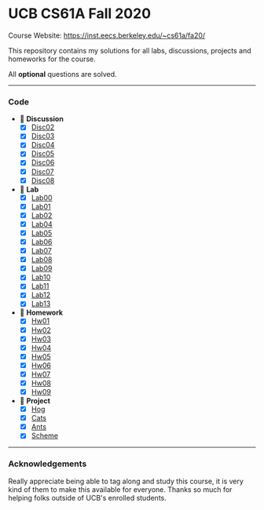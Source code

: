 # UCB CS61A Fall 2020

Course Website: https://inst.eecs.berkeley.edu/~cs61a/fa20/

This repository contains my solutions for all labs, discussions, projects and homeworks for the course.

All **optional** questions are solved.

---

### Code

- 🔴 **Discussion**
  - [x] [Disc02](./disc/disc02.py)
  - [x] [Disc03](./disc/disc03.py)
  - [x] [Disc04](./disc/disc04.py)
  - [x] [Disc05](./disc/disc05.py)
  - [x] [Disc06](./disc/disc06.py)
  - [x] [Disc07](./disc/disc07.py)
  - [x] [Disc08](./disc/disc08.py)
- 🔴 **Lab**
  - [x] [Lab00](./lab/lab00/lab00.py)
  - [x] [Lab01](./lab/lab01/lab01.py)
  - [x] [Lab02](./lab/lab02/lab02.py)
  - [x] [Lab04](./lab/lab04/lab04.py)
  - [x] [Lab05](./lab/lab05/lab05.py)
  - [x] [Lab06](./lab/lab06/lab06.py)
  - [x] [Lab07](./lab/lab07)
  - [x] [Lab08](./lab/lab08/lab08.py)
  - [x] [Lab09](./lab/lab09/lab09.py)
  - [x] [Lab10](./lab/lab10/lab10.scm)
  - [x] [Lab11](./lab/lab11/expr.py)
  - [x] [Lab12](./lab/lab12/lab12.sql)
  - [x] [Lab13](./lab/lab13/lab13.sql)
- 🔴 **Homework**
  - [x] [Hw01](./homework/hw01/hw01.py)
  - [x] [Hw02](./homework/hw02/hw02.py)
  - [x] [Hw03](./homework/hw03/hw03.py)
  - [x] [Hw04](./homework/hw04/hw04.py)
  - [x] [Hw05](./homework/hw05/hw05.py)
  - [x] [Hw06](./homework/hw06/hw06.scm)
  - [x] [Hw07](./homework/hw07/hw07.scm)
  - [x] [Hw08](./homework/hw08/hw08.scm)
  - [x] [Hw09](./homework/hw09/hw09.sql)
- 🔴 **Project**
  - [x] [Hog](./project/hog/hog.py)
  - [x] [Cats](./project/cats/cats.py)
  - [x] [Ants](./project/ants/ants.py)
  - [x] [Scheme](./project/scheme)

---

### Acknowledgements

Really appreciate being able to tag along and study this course, it is very kind of them to make this available for everyone. Thanks so much for helping folks outside of UCB's enrolled students.
